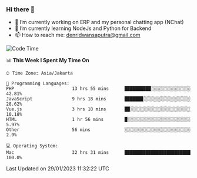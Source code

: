 ### Hi there 👋

- 🔭 I’m currently working on ERP and my personal chatting app (NChat)
- 🌱 I’m currently learning NodeJs and Python for Backend
- 📫 How to reach me: denridwansaputra@gmail.com


<!--START_SECTION:waka-->
![Code Time](http://img.shields.io/badge/Code%20Time-2%2C575%20hrs%2058%20mins-blue)

📊 **This Week I Spent My Time On** 

```text
⌚︎ Time Zone: Asia/Jakarta

💬 Programming Languages: 
PHP                      13 hrs 55 mins      ██████████░░░░░░░░░░░░░░░   42.81% 
JavaScript               9 hrs 18 mins       ███████░░░░░░░░░░░░░░░░░░   28.62% 
Vue.js                   3 hrs 18 mins       ██░░░░░░░░░░░░░░░░░░░░░░░   10.18% 
HTML                     1 hr 56 mins        █░░░░░░░░░░░░░░░░░░░░░░░░   5.97% 
Other                    56 mins             ░░░░░░░░░░░░░░░░░░░░░░░░░   2.9%

💻 Operating System: 
Mac                      32 hrs 31 mins      █████████████████████████   100.0%

```


 Last Updated on 29/01/2023 11:32:22 UTC
<!--END_SECTION:waka-->
